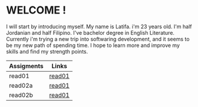 # WELCOME !

I will start by introducing myself. My name is Latifa. i'm 23 years old. I'm half Jordanian and half Filipino. I've bachelor degree in English Literature. Currently i'm trying a new trip into softwaring development, and it seems to be my new path of spending time. I hope to learn more and improve my skills and find my strength points.

| Assigments | Links                                                                             |
| ---------- | --------------------------------------------------------------------------------- |
| read01     | [read01](read01) |
| read02a    | [read01](read02a) |
| read02b    | [read01](read02b) |
